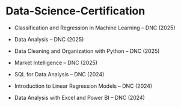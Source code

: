 # Data-Science-Certification

- Classification and Regression in Machine Learning – DNC (2025)

- Data Analysis – DNC (2025)

- Data Cleaning and Organization with Python – DNC (2025)

- Market Intelligence – DNC (2025)

- SQL for Data Analysis – DNC (2024)

- Introduction to Linear Regression Models – DNC (2024)

- Data Analysis with Excel and Power BI – DNC (2024)

